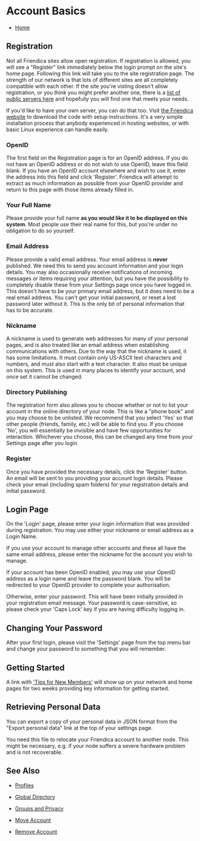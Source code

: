 Account Basics
==============

* [Home](help)

Registration
---

Not all Friendica sites allow open registration.
If registration is allowed, you will see a "Register" link immediately below the login prompt on the site's home page.
Following this link will take you to the site registration page.
The strength of our network is that lots of different sites are all completely compatible with each other.
If the site you're visting doesn't allow registration, or you think you might prefer another one, there is a [list of public servers here](https://dir.friendica.social/servers) and hopefully you will find one that meets your needs.

If you'd like to have your own server, you can do that too.
Visit [the Friendica website](http://friendi.ca/) to download the code with setup instructions.
It's a very simple installation process that anybody experienced in hosting websites, or with basic Linux experience can handle easily.

### OpenID

The first field on the Registration page is for an OpenID address.
If you do not have an OpenID address or do not wish to use OpenID, leave this field blank.
If you have an OpenID account elsewhere and wish to use it, enter the address into this field and click 'Register'.
Friendica will attempt to extract as much information as possible from your OpenID provider and return to this page with those items already filled in.

### Your Full Name

Please provide your full name **as you would like it to be displayed on this system**.
Most people use their real name for this, but you're under no obligation to do so yourself.

### Email Address

Please provide a valid email address.
Your email address is **never** published.
We need this to send you account information and your login details.
You may also occasionally receive notifications of incoming messages or items requiring your attention, but you have the possibility to completely disable these from your Settings page once you have logged in.
This doesn't have to be your primary email address, but it does need to be a real email address.
You can't get your initial password, or reset a lost password later without it.
This is the only bit of personal information that has to be accurate.

### Nickname

A nickname is used to generate web addresses for many of your personal pages, and is also treated like an email address when establishing communications with others.
Due to the way that the nickname is used, it has some limitations. 
It must contain only US-ASCII text characters and numbers, and must also start with a text character.
It also must be unique on this system. 
This is used in many places to identify your account, and once set it cannot be changed.


### Directory Publishing

The registration form also allows you to choose whether or not to list your account in the online directory of your node.
This is like a "phone book" and you may choose to be unlisted.
We recommend that you select 'Yes' so that other people (friends, family, etc.) will be able to find you.
If you choose 'No', you will essentially be invisible and have few opportunities for interaction.
Whichever you choose, this can be changed any time from your Settings page after you login. 

### Register

Once you have provided the necessary details, click the 'Register' button.
An email will be sent to you providing your account login details.
Please check your email (including spam folders) for your registration details and initial password. 

Login Page
---

On the 'Login' page, please enter your login information that was provided during registration.
You may use either your nickname or email address as a Login Name. 

If you use your account to manage other accounts and these all have the same email address, please enter the nickname for the account you wish to manage.

If your account has been OpenID enabled, you may use your OpenID address as a login name and leave the password blank.
You will be redirected to your OpenID provider to complete your authorisation. 

Otherwise, enter your password.
This will have been initially provided in your registration email message.
Your password is case-sensitive, so please check your 'Caps Lock' key if you are having difficulty logging in. 

Changing Your Password
---

After your first login, please visit the 'Settings' page from the top menu bar and change your password to something that you will remember.

Getting Started
---

A link with ['Tips for New Members'](newmember) will show up on your network and home pages for two weeks providing key information for getting started.

Retrieving Personal Data
---

You can export a copy of your personal data in JSON format from the "Export personal data" link at the top of your settings page.

You need this file to relocate your Friendica account to another node.
This might be necessary, e.g. if your node suffers a severe hardware problem and is not recoverable.

See Also
---

* [Profiles](help/Profiles)

* [Global Directory](help/Making-Friends#The+Directories) 

* [Groups and Privacy](help/Groups-and-Privacy)

* [Move Account](help/Move-Account)

* [Remove Account](help/Remove-Account)

